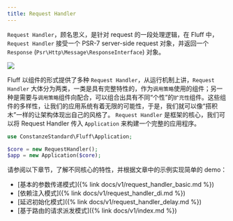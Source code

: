 ```yaml
---
title: Request Handler
---
```


`Request Handler`，顾名思义，是针对 request 的一段处理逻辑，在 Fluff 中，`Request Handler` 接受一个 PSR-7 server-side request 对象，并返回一个 `Response` (`Psr\Http\Message\ResponseInterface`) 对象。

<img class="img-fluid" src="/fluff-website/docs/v1/images/legao.png" />

Fluff 以组件的形式提供了多种 `Request Handler`，从运行机制上讲，`Request Handler` 大体分为两类，一类是具有完整特性的，作为`调用策略`使用的组件；另一种是需要与`调用策略`组件向配合，可以组合出具有不同“个性”的`扩充性`组件。这些组件的多样性，让我们的应用系统有着无限的可能性，于是，我们就可以像“搭积木”一样的让架构体现出自己的风格了。
`Request Handler` 是框架的核心，我们可以将 Request Handler 传入 `Application` 来构建一个完整的应用程序。

```php
use ConstanzeStandard\Fluff\Application;

$core = new RequestHandler();
$app = new Application($core);
```

请参阅以下章节，了解不同核心的特性，并根据文章中的示例实现简单的 demo：
- [基本的参数传递模式]({% link docs/v1/request_handler_basic.md %})
- [依赖注入模式]({% link docs/v1/request_handler_di.md %})
- [延迟初始化模式]({% link docs/v1/request_handler_delay.md %})
- [基于路由的请求派发模式]({% link docs/v1/index.md %})
